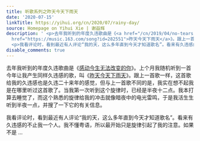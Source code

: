 ```yaml
---
title: 听歌系列之昨天今天下雨天
date: '2020-07-15'
linkTitle: https://yihui.org/cn/2020/07/rainy-day/
source: Homepage on Yihui Xie | 谢益辉
description: ' <p>去年我听到的年度久违歌曲是《<a href="/cn/2019/04/no-tears/">感动今生无法改变的你</a>》。上个月我随机听到一首今年让我产生同样久违感的歌，叫《<a
  href="https://music.163.com/song?id=282551">昨天今天下雨天</a>》。跟上一首歌一样，这首歌给我的久违感也是久违二十来年的感觉，但与上一首歌不同的是，我实在想不起我是在哪里听过这首歌了。当我第一次听到这个旋律时，已经是半夜十二点。我本打算去睡觉了，而这个熟悉的旋律给我的冲击就像暗夜中的电光雷鸣，于是我活生生听到半夜一点，并搜了一下它的有关信息。</p>
  <p>我看评论时，看到最近有人评论“我的天，这么多年直到今天才知道歌名”。看来有久违感的不止我一个人。我不懂粤语，所以最开始只是旋律引起了我的注意。如果不是 ...'
disable_comments: true
---
```

 <p>去年我听到的年度久违歌曲是《<a href="/cn/2019/04/no-tears/">感动今生无法改变的你</a>》。上个月我随机听到一首今年让我产生同样久违感的歌，叫《<a href="https://music.163.com/song?id=282551">昨天今天下雨天</a>》。跟上一首歌一样，这首歌给我的久违感也是久违二十来年的感觉，但与上一首歌不同的是，我实在想不起我是在哪里听过这首歌了。当我第一次听到这个旋律时，已经是半夜十二点。我本打算去睡觉了，而这个熟悉的旋律给我的冲击就像暗夜中的电光雷鸣，于是我活生生听到半夜一点，并搜了一下它的有关信息。</p> <p>我看评论时，看到最近有人评论“我的天，这么多年直到今天才知道歌名”。看来有久违感的不止我一个人。我不懂粤语，所以最开始只是旋律引起了我的注意。如果不是 ...